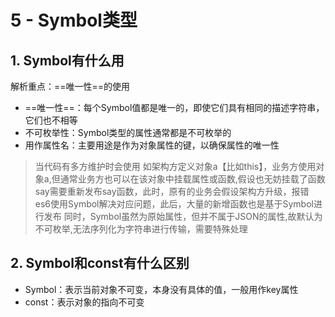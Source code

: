 # 5 - Symbol类型

## 1. Symbol有什么用

解析重点：==唯一性==的使用

- ==唯一性==：每个Symbol值都是唯一的，即使它们具有相同的描述字符串，它们也不相等
- 不可枚举性：Symbol类型的属性通常都是不可枚举的
- 用作属性名：主要用途是作为对象属性的键，以确保属性的唯一性

> 当代码有多方维护时会使用
> 如架构方定义对象a【比如this】，业务方使用对象a,但通常业务方也可以在该对象中挂载属性或函数,假设也无妨挂载了函数say需要重新发布say函数，此时，原有的业务会假设架构方升级，报错
> es6使用Symbol解决对应问题，此后，大量的新增函数也是基于Symbol进行发布
> 同时，Symbol虽然为原始属性，但并不属于JSON的属性,故默认为不可枚举,无法序列化为字符串进行传输，需要特殊处理

## 2. Symbol和const有什么区别

- Symbol：表示当前对象不可变，本身没有具体的值，一般用作key属性
- const：表示对象的指向不可变
